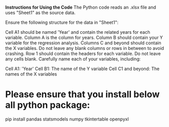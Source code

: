 **Instructions for Using the Code**
The Python code reads an .xlsx file and uses "Sheet1" as the source data.

Ensure the following structure for the data in "Sheet1":

Cell A1 should be named 'Year' and contain the related years for each variable. Column A is the column for years.
Column B should contain your Y variable for the regression analysis.
Columns C and beyond should contain the X variables.
Do not leave any blank columns or rows in between to avoid crashing.
Row 1 should contain the headers for each variable. Do not leave any cells blank. Carefully name each of your variables, including:

Cell A1: 'Year'
Cell B1: The name of the Y variable
Cell C1 and beyond: The names of the X variables


# Please ensure that you install below all python package:
pip install pandas statsmodels numpy tkintertable openpyxl

